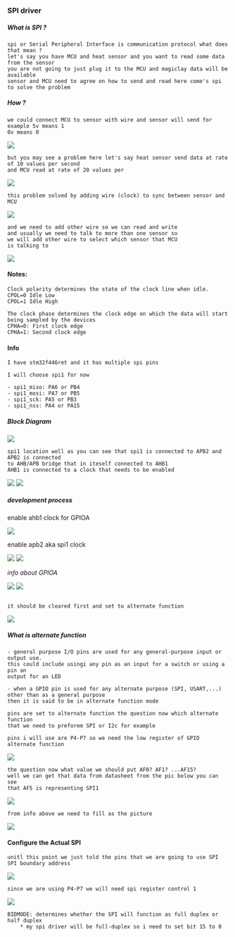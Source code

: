 ### SPI driver

##### What is SPI ?

```
spi or Serial Peripheral Interface is communication protocol what does that mean ?
let's say you have MCU and heat sensor and you want to read some data from the sensor
you are not going to just plug it to the MCU and magiclay data will be available
sensor and MCU need to agree on how to send and read here come's spi to solve the problem
```

##### How ?

```
we could connect MCU to sensor with wire and sensor will send for example 5v means 1
0v means 0
```

![](./pics/spi_protocol_construct.png)

````
but you may see a problem here let's say heat sensor send data at rate of 10 values per second
and MCU read at rate of 20 values per
````

![](./pics/spi_timing_problem.jpg)

```
this problem solved by adding wire (clock) to sync between sensor and MCU
```

![](./pics/spi_clock.png)

```
and we need to add other wire so we can read and write
and usually we need to talk to more than one sensor so 
we will add other wire to select which sensor that MCU
is talking to
```

![](./pics/spi_theory_done.png)


#### Notes:

```
Clock polarity determines the state of the clock line when idle.
CPOL=0 Idle Low
CPOL=1 Idle High
```

````
The clock phase determines the clock edge on which the data will start
being sampled by the devices
CPHA=0: First clock edge
CPHA=1: Second clock edge
````

#### Info

```
I have stm32f446ret and it has multiple spi pins

I will choose spi1 for now

- spi1_miso: PA6 or PB4
- spi1_mosi: PA7 or PB5
- spi1_sck: PA5 or PB3
- spi1_nss: PA4 or PA15

```

##### Block Diagram

![](./pics/block_diagram.png)

````
spi1 location well as you can see that spi1 is connected to APB2 and APB2 is connected
to AHB/APB bridge that in iteself connected to AHB1
AHB1 is connected to a clock that needs to be enabled
````

![](./pics/block_diagram_spi1.png)
![](./pics/why_enable_clocks.png)

##### development process

enable ahb1 clock for GPIOA

![](./pics/enable_gpio_clock.png)

enable apb2 aka spi1 clock

![](./pics/enable_apb2_spi_clock.png)
![](./pics/enable_apb2_spi_clock_set.png)


*info about GPIOA*

![](./pics/set_gpioa.png)
![](./pics/set_gpioa_moder.png)

```

it should be cleared first and set to alternate function

```
![](./pics/clear_gpioa_moder.png)

##### *What is alternate function*

```
- general purpose I/O pins are used for any general-purpose input or output use.
this could include usingi any pin as an input for a switch or using a pin an
output for an LED

- when a GPIO pin is used for any alternate purpose (SPI, USART,...) other than as a general purpose
then it is said to be in alternate function mode
```

```
pins are set to alternate function the question now which alternate function
that we need to preforem SPI or I2c for example

pins i will use are P4-P7 so we need the low register of GPIO alternate function
```

![](./pics/alternate_low_register.png)

```
the question now what value we should put AF0? AF1? ...AF15?
well we can get that data from datasheet from the pic below you can see
that AF5 is representing SPI1
```

![](./pics/alternate_function_map.png)

````
from info above we need to fill as the picture
````

![](./pics/alternate_function_set.png)


#### Configure the Actual SPI

````
unitl this point we just told the pins that we are going to use SPI
SPI boundary address
````

![](./pics/spi_boundary_address.png)

````
since we are using P4-P7 we will need spi register control 1
````

![](./pics/spi_cr1.png)


````
BIDMODE: determines whether the SPI will function as full duplex or half duplex
	* my spi driver will be full-duplex so i need to set bit 15 to 0
````
